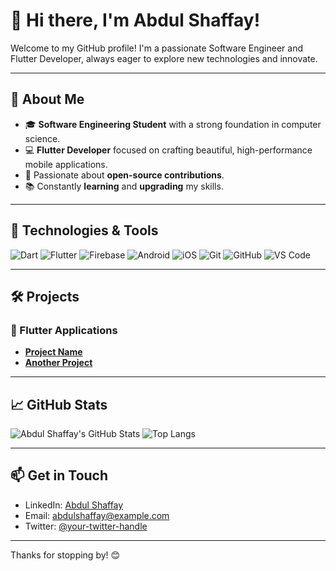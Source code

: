 # 👋 Hi there, I'm Abdul Shaffay!

Welcome to my GitHub profile! I'm a passionate Software Engineer and Flutter Developer, always eager to explore new technologies and innovate.

---

## 🚀 About Me

- 🎓 **Software Engineering Student** with a strong foundation in computer science.
- 💻 **Flutter Developer** focused on crafting beautiful, high-performance mobile applications.
- 🌟 Passionate about **open-source contributions**.
- 📚 Constantly **learning** and **upgrading** my skills.

---

## 🔧 Technologies & Tools

![Dart](https://img.shields.io/badge/-Dart-0175C2?style=flat-square&logo=dart&logoColor=white)
![Flutter](https://img.shields.io/badge/-Flutter-02569B?style=flat-square&logo=flutter&logoColor=white)
![Firebase](https://img.shields.io/badge/-Firebase-FFCA28?style=flat-square&logo=firebase&logoColor=black)
![Android](https://img.shields.io/badge/-Android-3DDC84?style=flat-square&logo=android&logoColor=white)
![iOS](https://img.shields.io/badge/-iOS-000000?style=flat-square&logo=apple&logoColor=white)
![Git](https://img.shields.io/badge/-Git-F05032?style=flat-square&logo=git&logoColor=white)
![GitHub](https://img.shields.io/badge/-GitHub-181717?style=flat-square&logo=github&logoColor=white)
![VS Code](https://img.shields.io/badge/-VS%20Code-007ACC?style=flat-square&logo=visual-studio-code&logoColor=white)

---

## 🛠 Projects

### 📱 Flutter Applications

- [**Project Name**](https://github.com/shaffayqazi/RentPayy-App)
- [**Another Project**](https://github.com/shaffayqazi/PetCareHub-App)

---

## 📈 GitHub Stats

![Abdul Shaffay's GitHub Stats](https://github-readme-stats.vercel.app/api?username=shaffayqazi&show_icons=true&theme=radical)
![Top Langs](https://github-readme-stats.vercel.app/api/top-langs/?username=shaffayqazi&layout=compact&theme=radical)

---

## 📫 Get in Touch

- LinkedIn: [Abdul Shaffay](https://www.linkedin.com/in/abdul-shaffay-qazi/)
- Email: [abdulshaffay@example.com](mailto:abdulshaffayqazi@gmail.com)
- Twitter: [@your-twitter-handle](https://twitter.com/shaffay_abdul)

---

Thanks for stopping by! 😊
